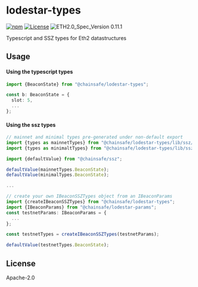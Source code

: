 # lodestar-types
[![npm](https://img.shields.io/npm/v/@chainsafe/lodestar-types)](https://www.npmjs.com/package/@chainsafe/lodestar-types)
[![License](https://img.shields.io/badge/License-Apache%202.0-blue.svg)](https://opensource.org/licenses/Apache-2.0)
![ETH2.0_Spec_Version 0.11.1](https://img.shields.io/badge/ETH2.0_Spec_Version-0.11.1-2e86c1.svg)


Typescript and SSZ types for Eth2 datastructures

## Usage

#### Using the typescript types

```typescript
import {BeaconState} from "@chainsafe/lodestar-types";

const b: BeaconState = {
  slot: 5,
  ...
};
```

#### Using the ssz types

```typescript
// mainnet and minimal types pre-generated under non-default export
import {types as mainnetTypes} from "@chainsafe/lodestar-types/lib/ssz/presets/mainnet";
import {types as minimaltTypes} from "@chainsafe/lodestar-types/lib/ssz/presets/mainnet";

import {defaultValue} from "@chainsafe/ssz";

defaultValue(mainnetTypes.BeaconState);
defaultValue(minimalTypes.BeaconState);

...

// create your own IBeaconSSZTypes object from an IBeaconParams
import {createIBeaconSSZTypes} from "@chainsafe/lodestar-types";
import {IBeaconParams} from "@chainsafe/lodestar-params";
const testnetParams: IBeaconParams = {
  ...
};

const testnetTypes = createIBeaconSSZTypes(testnetParams);

defaultValue(testnetTypes.BeaconState);
```

## License

Apache-2.0
